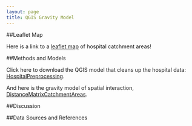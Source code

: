 ```yaml
---
layout: page
title: QGIS Gravity Model
---
```


##Leaflet Map

Here is a link to a [leaflet map](assets/) of hospital catchment areas!

##Methods and Models

Click here to download the QGIS model that cleans up the hospital data: [HospitalPreprocessing](/models/HospitalPreprocessing.model3).

And here is the gravity model of spatial interaction, [DistanceMatrixCatchmentAreas](/models/CatchmentAreas_v1_3.model3).

##Discussion

##Data Sources and References


&nbsp;
&nbsp;
